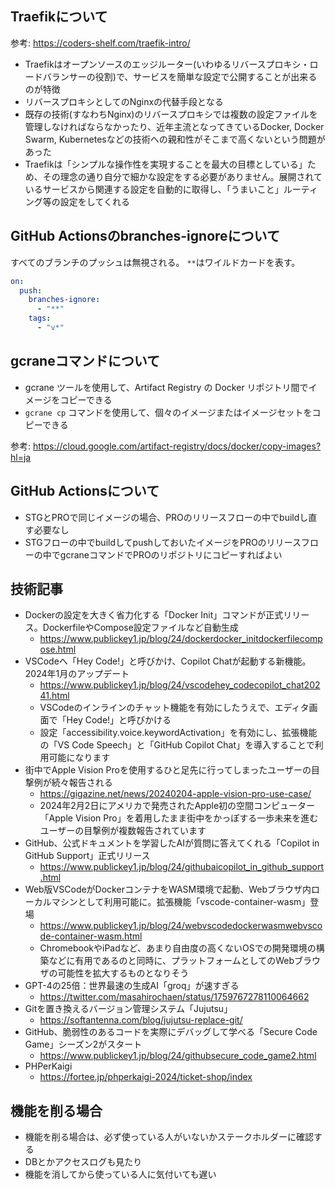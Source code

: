 ## Traefikについて

参考: https://coders-shelf.com/traefik-intro/

- Traefikはオープンソースのエッジルーター(いわゆるリバースプロキシ・ロードバランサーの役割)で、サービスを簡単な設定で公開することが出来るのが特徴
- リバースプロキシとしてのNginxの代替手段となる
- 既存の技術(すなわちNginx)のリバースプロキシでは複数の設定ファイルを管理しなければならなかったり、近年主流となってきているDocker, Docker Swarm, Kubernetesなどの技術への親和性がそこまで高くないという問題があった
- Traefikは「シンプルな操作性を実現することを最大の目標としている」ため、その理念の通り自分で細かな設定をする必要がありません。展開されているサービスから関連する設定を自動的に取得し、「うまいこと」ルーティング等の設定をしてくれる

## GitHub Actionsのbranches-ignoreについて

すべてのブランチのプッシュは無視される。
`**`はワイルドカードを表す。

```yml
on:
  push:
    branches-ignore:
      - "**"
    tags:
      - "v*"
```

## gcraneコマンドについて

- gcrane ツールを使用して、Artifact Registry の Docker リポジトリ間でイメージをコピーできる
- `gcrane cp` コマンドを使用して、個々のイメージまたはイメージセットをコピーできる

参考: https://cloud.google.com/artifact-registry/docs/docker/copy-images?hl=ja

## GitHub Actionsについて

- STGとPROで同じイメージの場合、PROのリリースフローの中でbuildし直す必要なし
- STGフローの中でbuildしてpushしておいたイメージをPROのリリースフローの中でgcraneコマンドでPROのリポジトリにコピーすればよい

## 技術記事

- Dockerの設定を大きく省力化する「Docker Init」コマンドが正式リリース。DockerfileやCompose設定ファイルなど自動生成
  - https://www.publickey1.jp/blog/24/dockerdocker_initdockerfilecompose.html
- VSCodeへ「Hey Code!」と呼びかけ、Copilot Chatが起動する新機能。2024年1月のアップデート
  - https://www.publickey1.jp/blog/24/vscodehey_codecopilot_chat20241.html
  - VSCodeのインラインのチャット機能を有効にしたうえで、エディタ画面で「Hey Code!」と呼びかける
  - 設定「accessibility.voice.keywordActivation」を有効にし、拡張機能の「VS Code Speech」と「GitHub Copilot Chat」を導入することで利用可能になります
- 街中でApple Vision Proを使用するひと足先に行ってしまったユーザーの目撃例が続々報告される
  - https://gigazine.net/news/20240204-apple-vision-pro-use-case/
  - 2024年2月2日にアメリカで発売されたApple初の空間コンピューター「Apple Vision Pro」を着用したまま街中をかっぽする一歩未来を進むユーザーの目撃例が複数報告されています
- GitHub、公式ドキュメントを学習したAIが質問に答えてくれる「Copilot in GitHub Support」正式リリース
  - https://www.publickey1.jp/blog/24/githubaicopilot_in_github_support.html
- Web版VSCodeがDockerコンテナをWASM環境で起動、Webブラウザ内ローカルマシンとして利用可能に。拡張機能「vscode-container-wasm」登場
  - https://www.publickey1.jp/blog/24/webvscodedockerwasmwebvscode-container-wasm.html
  - ChromebookやiPadなど、あまり自由度の高くないOSでの開発環境の構築などに有用であるのと同時に、プラットフォームとしてのWebブラウザの可能性を拡大するものとなりそう
- GPT-4の25倍：世界最速の生成AI「groq」が速すぎる
  - https://twitter.com/masahirochaen/status/1759767278110064662
- Gitを置き換えるバージョン管理システム「Jujutsu」
  - https://softantenna.com/blog/jujutsu-replace-git/
- GitHub、脆弱性のあるコードを実際にデバッグして学べる「Secure Code Game」シーズン2がスタート
  - https://www.publickey1.jp/blog/24/githubsecure_code_game2.html
- PHPerKaigi
  - https://fortee.jp/phperkaigi-2024/ticket-shop/index

## 機能を削る場合

- 機能を削る場合は、必ず使っている人がいないかステークホルダーに確認する
- DBとかアクセスログも見たり
- 機能を消してから使っている人に気付いても遅い
